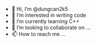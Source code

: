 - 👋 Hi, I’m @dungcan2k5
- 👀 I’m interested in writing code
- 🌱 I’m currently learning C++
- 💞️ I’m looking to collaborate on ...
- 📫 How to reach me ...

<!---
dungcan2k5/dungcan2k5 is a ✨ special ✨ repository because its `README.md` (this file) appears on your GitHub profile.
You can click the Preview link to take a look at your changes.
--->
